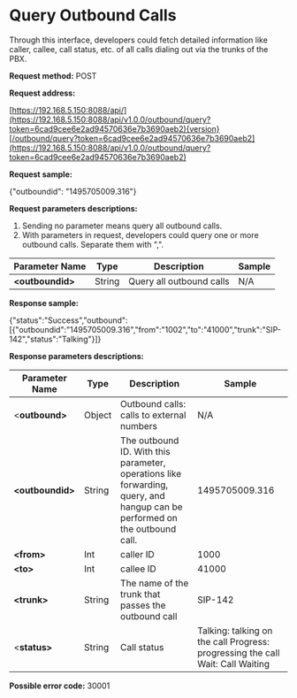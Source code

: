 # Query Outbound Calls

Through this interface, developers could fetch detailed information like caller, callee, call status, etc. of all calls dialing out via the trunks of the PBX.

**Request method:** POST

**Request address:**

[https://192.168.5.150:8088/api/](https://192.168.5.150:8088/api/v1.0.0/outbound/query?token=6cad9cee6e2ad94570636e7b3690aeb2){version}[/outbound/query?token=6cad9cee6e2ad94570636e7b3690aeb2](https://192.168.5.150:8088/api/v1.0.0/outbound/query?token=6cad9cee6e2ad94570636e7b3690aeb2)

**Request sample:**

{"outboundid": "1495705009.316"}

**Request parameters descriptions:**

1. Sending no parameter means query all outbound calls.
2. With parameters in request, developers could query one or more outbound calls. Separate them with ",".

| **Parameter Name** | **Type** | **Description** | **Sample** |
| --- | --- | --- | --- |
| **&lt;outboundid&gt;** | String | Query all outbound calls | N/A |

**Response sample:**

{"status":"Success","outbound":\[{"outboundid":"1495705009.316","from":"1002","to":"41000","trunk":"SIP-142","status":"Talking"}\]}

**Response parameters descriptions:**

| **Parameter Name** | **Type** | **Description** | **Sample** |
| --- | --- | --- | --- |
| &lt;**outbound&gt;** | Object | Outbound calls: calls to external numbers | N/A |
| **&lt;outboundid&gt;** | String | The outbound ID. With this parameter, operations like forwarding, query, and hangup can be performed on the outbound call. | 1495705009.316 |
| **&lt;from&gt;** | Int | caller ID | 1000 |
| **&lt;to&gt;** | Int | callee ID | 41000 |
| **&lt;trunk&gt;** | String | The name of the trunk that passes the outbound call | SIP-142 |
| &lt;**status&gt;** | String | Call status | Talking: talking on the call  Progress: progressing the call  Wait: Call Waiting |

**Possible error code:** 30001

